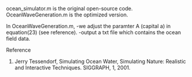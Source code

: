 ocean_simulator.m is the original open-source code.
OceanWaveGeneration.m is the optimized version.

In OceanWaveGeneration.m, 
  -we adjust the paramter A (capital a) in equation(23) (see reference).
  -output a txt file which contains the ocean field data.

Reference
1. Jerry Tessendorf, Simulating Ocean Water, Simulating Nature: Realistic and Interactive Techniques. SIGGRAPH, 1, 2001.
